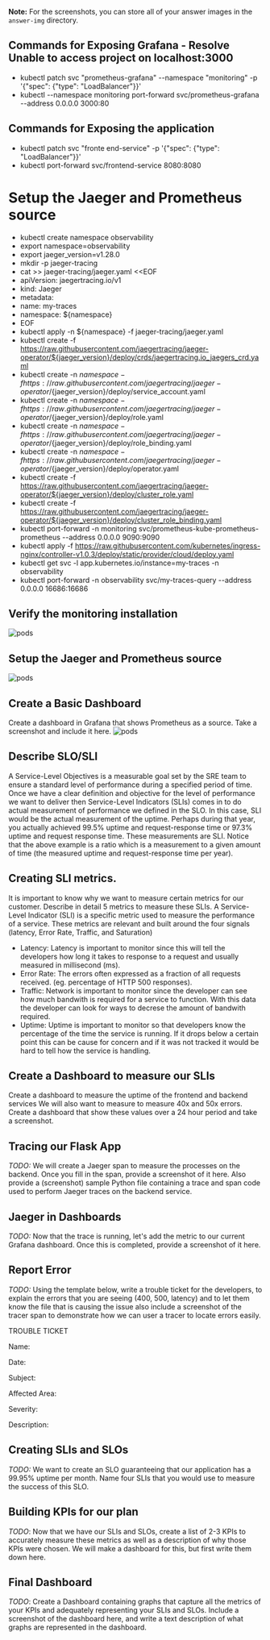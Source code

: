 **Note:** For the screenshots, you can store all of your answer images in the `answer-img` directory.

## Commands for Exposing Grafana - Resolve Unable to access project on localhost:3000
* kubectl patch svc "prometheus-grafana" --namespace "monitoring" -p '{"spec": {"type": "LoadBalancer"}}'
* kubectl --namespace monitoring port-forward svc/prometheus-grafana --address 0.0.0.0 3000:80

## Commands for Exposing the application
* kubectl patch svc "fronte end-service" -p '{"spec": {"type": "LoadBalancer"}}'
* kubectl port-forward svc/frontend-service 8080:8080

# Setup the Jaeger and Prometheus source 
* kubectl create namespace observability
* export namespace=observability
* export jaeger_version=v1.28.0
* mkdir -p jaeger-tracing
* cat >> jaeger-tracing/jaeger.yaml <<EOF
* apiVersion: jaegertracing.io/v1
* kind: Jaeger
* metadata:
*  name: my-traces
*  namespace: ${namespace}
* EOF
* kubectl apply -n ${namespace} -f jaeger-tracing/jaeger.yaml
* kubectl create -f https://raw.githubusercontent.com/jaegertracing/jaeger-operator/${jaeger_version}/deploy/crds/jaegertracing.io_jaegers_crd.yaml
* kubectl create -n ${namespace} -f https://raw.githubusercontent.com/jaegertracing/jaeger-operator/${jaeger_version}/deploy/service_account.yaml
* kubectl create -n ${namespace} -f https://raw.githubusercontent.com/jaegertracing/jaeger-operator/${jaeger_version}/deploy/role.yaml
* kubectl create -n ${namespace} -f https://raw.githubusercontent.com/jaegertracing/jaeger-operator/${jaeger_version}/deploy/role_binding.yaml
* kubectl create -n ${namespace} -f https://raw.githubusercontent.com/jaegertracing/jaeger-operator/${jaeger_version}/deploy/operator.yaml
* kubectl create -f https://raw.githubusercontent.com/jaegertracing/jaeger-operator/${jaeger_version}/deploy/cluster_role.yaml
* kubectl create -f https://raw.githubusercontent.com/jaegertracing/jaeger-operator/${jaeger_version}/deploy/cluster_role_binding.yaml
* kubectl port-forward -n monitoring svc/prometheus-kube-prometheus-prometheus --address 0.0.0.0 9090:9090
* kubectl apply -f https://raw.githubusercontent.com/kubernetes/ingress-nginx/controller-v1.0.3/deploy/static/provider/cloud/deploy.yaml
* kubectl get svc -l app.kubernetes.io/instance=my-traces -n observability
* kubectl port-forward -n observability svc/my-traces-query --address 0.0.0.0 16686:16686
                                          
## Verify the monitoring installation
![pods](https://github.com/cchla1021/Project_Starter_Files-Building_a_Metrics_Dashboard/blob/main/answer-img/verify-installation.PNG)

## Setup the Jaeger and Prometheus source
![pods](https://github.com/cchla1021/Project_Starter_Files-Building_a_Metrics_Dashboard/blob/main/answer-img/Setup-the-Jaeger-and-Prometheus-source.PNG)

## Create a Basic Dashboard
Create a dashboard in Grafana that shows Prometheus as a source. Take a screenshot and include it here.
![pods](https://github.com/cchla1021/Project_Starter_Files-Building_a_Metrics_Dashboard/blob/main/answer-img/Grafana-Prometheus-Basic-Dashboard.PNG)

## Describe SLO/SLI
A Service-Level Objectives is a measurable goal set by the SRE team to ensure a standard level of performance during a specified period of time. Once we have a clear definition and objective for the level of performance we want to deliver then Service-Level Indicators (SLIs) comes in to do actual measurement of performance we defined in the SLO. In this case, SLI would be the actual measurement of the uptime. Perhaps during that year, you actually achieved 99.5% uptime and request-response time or 97.3% uptime and request response time. These measurements are SLI. Notice that the above example is a ratio which is a measurement to a given amount of time (the measured uptime and request-response time per year).

## Creating SLI metrics.
It is important to know why we want to measure certain metrics for our customer. Describe in detail 5 metrics to measure these SLIs. 
A Service-Level Indicator (SLI) is a specific metric used to measure the performance of a service. These metrics are relevant and built around the four signals (latency, Error Rate, Traffic, and Saturation)

* Latency: Latency is important to monitor since this will tell the developers how long it takes to response to a request and usually measured in millisecond (ms).
* Error Rate: The errors often expressed as a fraction of all requests received. (eg. percentage of HTTP 500 responses).
* Traffic: Network is important to monitor since the developer can see how much bandwith is required for a service to function. With this data the developer can look for ways to decrese the amount of bandwith required.
* Uptime: Uptime is important to monitor so that developers know the percentage of the time the service is running. If it drops below a certain point this can be cause for concern and if it was not tracked it would be hard to tell how the service is handling.


## Create a Dashboard to measure our SLIs
Create a dashboard to measure the uptime of the frontend and backend services We will also want to measure to measure 40x and 50x errors. Create a dashboard that show these values over a 24 hour period and take a screenshot.

## Tracing our Flask App
*TODO:*  We will create a Jaeger span to measure the processes on the backend. Once you fill in the span, provide a screenshot of it here. Also provide a (screenshot) sample Python file containing a trace and span code used to perform Jaeger traces on the backend service.

## Jaeger in Dashboards
*TODO:* Now that the trace is running, let's add the metric to our current Grafana dashboard. Once this is completed, provide a screenshot of it here.

## Report Error
*TODO:* Using the template below, write a trouble ticket for the developers, to explain the errors that you are seeing (400, 500, latency) and to let them know the file that is causing the issue also include a screenshot of the tracer span to demonstrate how we can user a tracer to locate errors easily.

TROUBLE TICKET

Name:

Date:

Subject:

Affected Area:

Severity:

Description:


## Creating SLIs and SLOs
*TODO:* We want to create an SLO guaranteeing that our application has a 99.95% uptime per month. Name four SLIs that you would use to measure the success of this SLO.

## Building KPIs for our plan
*TODO*: Now that we have our SLIs and SLOs, create a list of 2-3 KPIs to accurately measure these metrics as well as a description of why those KPIs were chosen. We will make a dashboard for this, but first write them down here.

## Final Dashboard
*TODO*: Create a Dashboard containing graphs that capture all the metrics of your KPIs and adequately representing your SLIs and SLOs. Include a screenshot of the dashboard here, and write a text description of what graphs are represented in the dashboard.  
